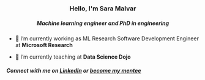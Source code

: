 <h3 align="center">Hello, I'm Sara Malvar</h2>
<h5 align="center">Machine learning engineer and PhD in engineering</h5>

<!---
<p align="left"> <img src="https://komarev.com/ghpvc/?username=smalvar&label=Profile%20views&color=0e75b6&style=flat" alt="smalvar" /> </p>
-->


- 🔭 I’m currently working as ML Research Software Development Engineer at **Microsoft Research**

- 🌱 I’m currently teaching at **Data Science Dojo**


<h5 align="left">Connect with me on <a href="https://www.linkedin.com/in/saramalvar/" target="blank">LinkedIn</a> or <a href="https://mentorcruise.com/mentor/SaraMalvar/" target="blank">become my mentee</h5> </h5> 


